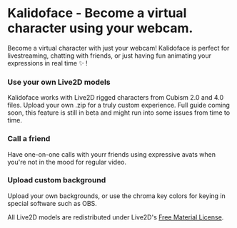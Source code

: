 # Kalidoface - Become a virtual character using your webcam.

Become a virtual character with just your webcam! Kalidoface is perfect for livestreaming, chatting with friends, or just having fun animating your expressions in real time  ✨ !


### Use your own Live2D models

Kalidoface works with Live2D rigged characters from Cubism 2.0 and 4.0 files. Upload your own .zip for a truly custom experience. Full guide coming soon, this feature is still in beta and might run into some issues from time to time.


### Call a friend

Have one-on-one calls with yourr friends using expressive avats when you're not in the mood for regular video.


### Upload custom background

Upload your own backgrounds, or use the chroma key colors for keying in special software such as OBS.


All Live2D models are redistributed under
Live2D's [Free Material License](https://www.live2d.com/eula/live2d-free-material-license-agreement_en.html).

